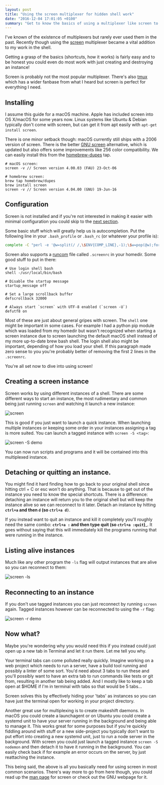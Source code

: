 ```yaml
---
layout: post
title: "Using the screen multiplexer for hidden shell work"
date: "2016-12-04 17:01:05 +0100"
summary: "Get to know the basics of using a multiplexer like screen to run your shell scripts and tasks without having to keep terminal open"
---
```


I've known of the existence of multiplexers but rarely ever used them in the past. Recently though using the [screen] multiplexer became a vital addition to my work in the shell.

Getting a grasp of the basics (shortcuts, how it works) is fairly easy and to be honest you could even do most work with just creating and destroying an instance!

Screen is probably not the most popular multiplexer. There's also [tmux] which has a wider fanbase from what I heard but screen is perfect for everything I need.

## Installing
I assume this guide for a macOS machine. Apple has included screen into OS X/macOS for some years now.
Linux systems like Ubuntu & Debian typically don't come with screen, but can get it from apt easily with `apt-get install screen`.

There is one minor setback though: macOS currently still ships with a 2006 version of screen. There is the better [GNU screen][screen] alternative, which is updated but also offers some improvements like 256 color compatibility. We can easily install this from the [homebrew-dupes] tap.

```console
# macOS screen:
screen -v // Screen version 4.00.03 (FAU) 23-Oct-06

# homebrew screen:
brew tap homebrew/dupes
brew install screen
screen -v // Screen version 4.04.00 (GNU) 19-Jun-16
```

## Configuration
Screen is not installed and if you're not interested in making it easier with minimal configuration you could skip to the [next section](#creating-a-screen-instance).

Some basic stuff which will greatly help us is autocompletion. Put the following line in your `.bash_profile` or `.bash_rc` (or whatever your profile is):

```bash
complete -C "perl -e '@w=split(/ /,\$ENV{COMP_LINE},-1);\$w=pop(@w);for(qx(screen -ls)){print qq/\$1\n/ if (/^\s*\$w/&&/(\d+\.\w+)/||/\d+\.(\$w\w*)/)}'" screen
```

Screen also supports a [runcom] file called `.screenrc` in your homedir. Some good stuff to put in there:

```console
# Use login shell bash
shell -/usr/local/bin/bash

# Disable the startup message
startup_message off

# Set a large scrollback buffer
defscrollback 32000

# Always start `screen` with UTF-8 enabled (`screen -U`)
defutf8 on
```

Most of these are just about general gripes with screen. The `shell` one might be important in some cases. For example I had a python pip module which was loaded from my homedir but wasn't recognized when starting a screen instance due to screen launching the default macOS shell instead of my more up-to-date brew bash shell. The login shell also might be important, depending of how you load your shell. If this paragraph made zero sense to you you're probably better of removing the first 2 lines in the `.screenrc`.

You're all set now to dive into using screen!

## Creating a screen instance
Screen works by using different instances of a shell. There are some different ways to start an instance, the most rudimentary and common being just running `screen` and watching it launch a new instance:

![screen](https://res.cloudinary.com/thibault-maekelbergh/image/upload/v1480870379/screen/screen.gif)

This is good if you just want to launch a quick instance. When launching multiple instances or keeping some order in your instances assigning a tag is more suited. You can launch a tagged instance with `screen -S <tag>`:

![screen -S demo](https://res.cloudinary.com/thibault-maekelbergh/image/upload/v1480870379/screen/screen_-S.gif)

You can now run scripts and programs and it will be contained into this multiplexed instance.

## Detaching or quitting an instance.
You might find it hard finding how to go back to your original shell since hitting ctrl + C or esc won't do anything. That is because to get out of the instance you need to know the special shortcuts. There is a difference: detaching an instance will return you to the original shell but will keep the instance alive so we can reconnect to it later. Detach an instance by hitting __`ctrl+a` and then `d` (so `ctrl+a d)`__.

If you instead want to quit an instance and kill it completely you'll roughly need the same combo:
__`ctrl+a :` and then type quit (so `ctrl+a :quit`)___. It goes without saying that this will immediately kill the programs running that were running in the instance.

## Listing alive instances
Much like any other program the `-ls` flag will output instances that are alive so you can reconnect to them:

![screen -ls](https://res.cloudinary.com/thibault-maekelbergh/image/upload/v1480870379/screen/screen-ls.gif)

## Reconnecting to an instance
If you don't use tagged instances you can just reconnect by running `screen` again. Tagged instances however can be reconnected to using the `-r` flag:

![screen -r demo](https://res.cloudinary.com/thibault-maekelbergh/image/upload/v1480870379/screen/screen-r.gif)

## Now what?
Maybe you're wondering why you would need this if you instead could just open up a new tab in Terminal and let it run there. Let me tell you why.

Your terminal tabs can come polluted really quickly. Imagine working on a web project which needs to run a server, have a build tool running and possibly a linter of some sort. You'd need about 3 tabs to run these and you'll possibly want to have an extra tab to run commands like tests or git from, resulting in another tab being added. And I mostly like to keep a tab open at $HOME if I'm in terminal with tabs so that would be 5 tabs…

Screen solves this by effectively hiding your 'tabs' as instances so you can have just the terminal open for working in your project directory.

Another great use for multiplexing is to create makeshift daemons. In macOS you could create a launchagent or on Ubuntu you could create a systemd unit to have your server running in the background and being able to manage it. This works great for some purposes but if you're quickly fiddling around with stuff or a new side-project you typically don't want to put effort into creating a new systemd unit, just to run a node server in the background. With screen you could just launch a tagged instance `screen -S nodemon` and then detach it to have it running in the background. You can easily check back if for example an error occurs on the server, by just reattaching the instance.

This being said, the above is all you basically need for using screen in most common scenarios. There's way more to go from here though, you could read up the [man page] for screen or check out the GNU webpage for it.

<!-- Links -->
[screen]: https://www.gnu.org/software/screen/
[tmux]: https://tmux.github.io/
[homebrew-dupes]: https://github.com/Homebrew/homebrew-dupes
[runcom]: https://unix.stackexchange.com/questions/3467/what-does-rc-in-bashrc-stand-for
[man page]: https://www.gnu.org/software/screen/manual/screen.html
